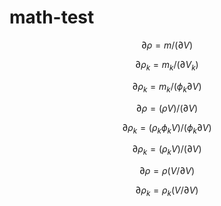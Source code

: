 # math-test

$$ \partial \rho = m / (\partial V) $$

$$ \partial \rho_k = m_k / (\partial V_k) $$

$$ \partial \rho_k = m_k / (\phi_k \partial V) $$

$$ \partial \rho = (\rho V) / (\partial V) $$

$$ \partial \rho_k = (\rho_k \phi_k V) / (\phi_k \partial V) $$

$$ \partial \rho_k = (\rho_k V) / (\partial V) $$

$$ \partial \rho = \rho (V / \partial V) $$

$$ \partial \rho_k = \rho_k (V / \partial V) $$
